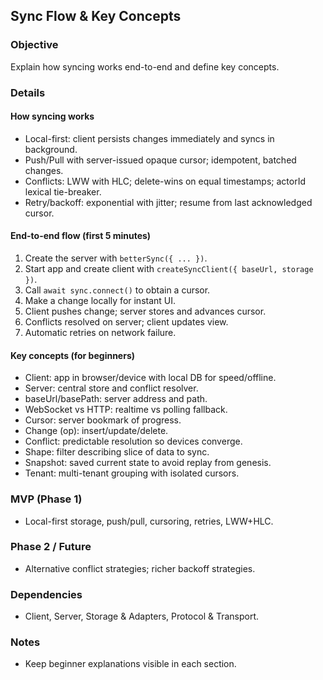 ## Sync Flow & Key Concepts

### Objective
Explain how syncing works end-to-end and define key concepts.

### Details
#### How syncing works
- Local-first: client persists changes immediately and syncs in background.
- Push/Pull with server-issued opaque cursor; idempotent, batched changes.
- Conflicts: LWW with HLC; delete-wins on equal timestamps; actorId lexical tie-breaker.
- Retry/backoff: exponential with jitter; resume from last acknowledged cursor.

#### End-to-end flow (first 5 minutes)
1. Create the server with `betterSync({ ... })`.
2. Start app and create client with `createSyncClient({ baseUrl, storage })`.
3. Call `await sync.connect()` to obtain a cursor.
4. Make a change locally for instant UI.
5. Client pushes change; server stores and advances cursor.
6. Conflicts resolved on server; client updates view.
7. Automatic retries on network failure.

#### Key concepts (for beginners)
- Client: app in browser/device with local DB for speed/offline.
- Server: central store and conflict resolver.
- baseUrl/basePath: server address and path.
- WebSocket vs HTTP: realtime vs polling fallback.
- Cursor: server bookmark of progress.
- Change (op): insert/update/delete.
- Conflict: predictable resolution so devices converge.
- Shape: filter describing slice of data to sync.
- Snapshot: saved current state to avoid replay from genesis.
- Tenant: multi-tenant grouping with isolated cursors.

### MVP (Phase 1)
- Local-first storage, push/pull, cursoring, retries, LWW+HLC.

### Phase 2 / Future
- Alternative conflict strategies; richer backoff strategies.

### Dependencies
- Client, Server, Storage & Adapters, Protocol & Transport.

### Notes
- Keep beginner explanations visible in each section.
